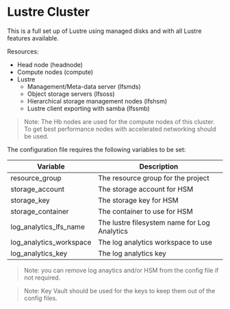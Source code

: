 # Lustre Cluster

This is a full set up of Lustre using managed disks and with all Lustre features available.

Resources:

* Head node (headnode)
* Compute nodes (compute)
* Lustre
  * Management/Meta-data server (lfsmds)
  * Object storage servers (lfsoss)
  * Hierarchical storage management nodes (lfshsm)
  * Lustre client exporting with samba (lfssmb)

> Note: The Hb nodes are used for the compute nodes of this cluster.  To get best performance nodes with accelerated networking should be used.

The configuration file requires the following variables to be set:

| Variable                | Description                                  |
|-------------------------|----------------------------------------------|
| resource_group          | The resource group for the project           |
| storage_account         | The storage account for HSM                  |
| storage_key             | The storage key for HSM                      |
| storage_container       | The container to use for HSM                 |
| log_analytics_lfs_name  | The lustre filesystem name for Log Analytics |
| log_analytics_workspace | The log analytics workspace to use           |
| log_analytics_key       | The log analytics key                        |

> Note: you can remove log anaytics and/or HSM from the config file if not required.

> Note: Key Vault should be used for the keys to keep them out of the config files.

